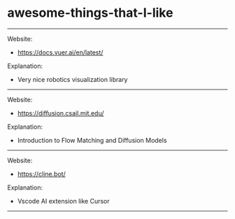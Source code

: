 # awesome-things-that-I-like

--------------
Website:

- https://docs.vuer.ai/en/latest/

Explanation:

- Very nice robotics visualization library
--------------
Website: 

- https://diffusion.csail.mit.edu/

Explanation:

- Introduction to Flow Matching and Diffusion Models
--------------
Website: 

- https://cline.bot/

Explanation:

- Vscode AI extension like Cursor
--------------
